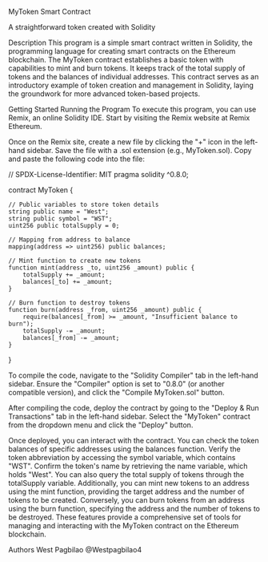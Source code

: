 MyToken Smart Contract

A straightforward token created with Solidity

Description
This program is a simple smart contract written in Solidity, the programming language for creating smart contracts on the Ethereum blockchain. The MyToken contract establishes a basic token with capabilities to mint and burn tokens. It keeps track of the total supply of tokens and the balances of individual addresses. This contract serves as an introductory example of token creation and management in Solidity, laying the groundwork for more advanced token-based projects.

Getting Started
Running the Program
To execute this program, you can use Remix, an online Solidity IDE. Start by visiting the Remix website at Remix Ethereum.

Once on the Remix site, create a new file by clicking the "+" icon in the left-hand sidebar. Save the file with a .sol extension (e.g., MyToken.sol). Copy and paste the following code into the file:

// SPDX-License-Identifier: MIT
pragma solidity ^0.8.0;

contract MyToken {

    // Public variables to store token details
    string public name = "West";
    string public symbol = "WST";
    uint256 public totalSupply = 0;

    // Mapping from address to balance
    mapping(address => uint256) public balances;

    // Mint function to create new tokens
    function mint(address _to, uint256 _amount) public {
        totalSupply += _amount;
        balances[_to] += _amount;
    }

    // Burn function to destroy tokens
    function burn(address _from, uint256 _amount) public {
        require(balances[_from] >= _amount, "Insufficient balance to burn");
        totalSupply -= _amount;
        balances[_from] -= _amount;
    }
}

To compile the code, navigate to the "Solidity Compiler" tab in the left-hand sidebar. Ensure the "Compiler" option is set to "0.8.0" (or another compatible version), and click the "Compile MyToken.sol" button.

After compiling the code, deploy the contract by going to the "Deploy & Run Transactions" tab in the left-hand sidebar. Select the "MyToken" contract from the dropdown menu and click the "Deploy" button.

Once deployed, you can interact with the contract. You can check the token balances of specific addresses using the balances function. Verify the token abbreviation by accessing the symbol variable, which contains "WST". Confirm the token's name by retrieving the name variable, which holds "West". You can also query the total supply of tokens through the totalSupply variable. Additionally, you can mint new tokens to an address using the mint function, providing the target address and the number of tokens to be created. Conversely, you can burn tokens from an address using the burn function, specifying the address and the number of tokens to be destroyed. These features provide a comprehensive set of tools for managing and interacting with the MyToken contract on the Ethereum blockchain.

Authors
West Pagbilao @Westpagbilao4
